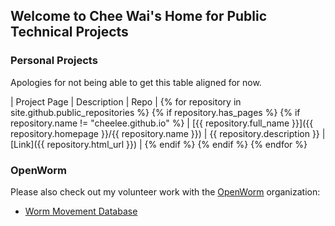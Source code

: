 ## Welcome to Chee Wai's Home for Public Technical Projects

### Personal Projects

Apologies for not being able to get this table aligned for now.

| Project Page  | Description      |  Repo |
{% for repository in site.github.public_repositories %}
   {% if repository.has_pages %}
      {% if repository.name != "cheelee.github.io" %}
| [{{ repository.full_name }}]({{ repository.homepage }}/{{ repository.name }}) | {{ repository.description }} | [Link]({{ repository.html_url }}) |
      {% endif %}
   {% endif %}
{% endfor %}

### OpenWorm

Please also check out my volunteer work with the
[OpenWorm](https://github.com/openworm) organization:

- [Worm Movement Database](https://github.com/openworm/movement_cloud) 

